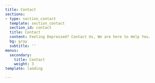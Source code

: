```yaml
---
title: Contact
sections:
- type: section_contact
  template: section_contact
  section_id: contact
  title: Contact
  content: Feeling Depressed? Contact Us, We are here to Help You.
  bg: gray
  subtitle: ''
menus:
  secondary:
    title: Contact
    weight: 3
template: landing

---
```

